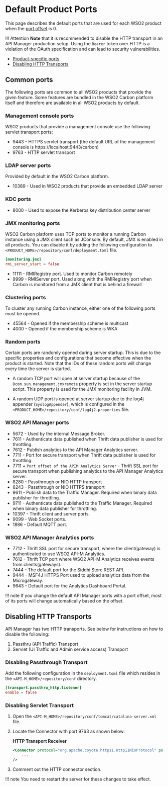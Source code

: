 # Default Product Ports

This page describes the default ports that are used for each WSO2 product when the [port offset]({{base_path}}/install-and-setup/setup/deployment-best-practices/changing-the-default-ports-with-offset/#configuring-the-port-offset) is 0.

!!! Attention
    **Note** that it is recommended to disable the HTTP transport in an API Manager production setup. Using the `Bearer` token over HTTP is a violation of the OAuth specification and can lead to security vulnerabilities.


-   [Product-specific ports](#product-specific-ports)
-   [Disabling HTTP Transports](#disabling-http-transports)

## Common ports

The following ports are common to all WSO2 products that provide the given feature. Some features are bundled in the WSO2 Carbon platform itself and therefore are available in all WSO2 products by default.

### Management console ports

WSO2 products that provide a management console use the following servlet transport ports:

-   9443 - HTTPS servlet transport (the default URL of the management console is https://localhost:9443/carbon)
-   9763 - HTTP servlet transport

### LDAP server ports

Provided by default in the WSO2 Carbon platform.

-   10389 - Used in WSO2 products that provide an embedded LDAP server

### KDC ports

-   8000 - Used to expose the Kerberos key distribution center server

### JMX monitoring ports

WSO2 Carbon platform uses TCP ports to monitor a running Carbon instance using a JMX client such as JConsole. By default, JMX is enabled in all products. You can disable it by adding the following configuration to `<PRODUCT_HOME>/repository/conf/deployment.toml` file.

``` toml
[monitoring.jmx]
rmi_server_start = false
```

-   11111 - RMIRegistry port. Used to monitor Carbon remotely
-   9999 - RMIServer port. Used along with the RMIRegistry port when Carbon is monitored from a JMX client that is behind a firewall

### Clustering ports

To cluster any running Carbon instance, either one of the following ports must be opened.

-   45564 - Opened if the membership scheme is multicast
-   4000 - Opened if the membership scheme is WKA

### Random ports

Certain ports are randomly opened during server startup. This is due to the specific properties and configurations that become effective when the product is started. Note that the IDs of these random ports will change every time the server is started.

-   A random TCP port will open at server startup because of the `-Dcom.sun.management.jmxremote` property is set in the server startup script. This property is used for the JMX monitoring facility in JVM.

-   A random UDP port is opened at server startup due to the log4j appender (`SyslogAppender`), which is configured in the `<PRODUCT_HOME>/repository/conf/log4j2.properties` file.

### WSO2 API Manager ports

-   5672 - Used by the internal Message Broker.
-   7611 - Authenticate data published when Thrift data publisher is used for throttling.
-   7612 - Publish analytics to the API Manager Analytics server.
-   7711 - Port for secure transport when Thrift data publisher is used for throttling.
-   7711 + `Port offset of the APIM Analytics Server` - Thrift SSL port for secure transport when publishing analytics to the API Manager Analytics server.
-   8280 - Passthrough or NIO HTTP transport
-   8243 - Passthrough or NIO HTTPS transport
-   9611 - Publish data to the Traffic Manager. Required when binary data publisher for throttling.
-   9711 - Authenticate data published to the Traffic Manager. Required when binary data publisher for throttling.
-   10397 - Thrift client and server ports.
-   9099 - Web Socket ports.
-   1886 - Default MQTT port.

### WSO2 API Manager Analytics ports

-   7712 - Thrift SSL port for secure transport, where the client(gateway) is authenticated to use WSO2 API-M Analytics.
-   7612 - Thrift TCP port where WSO2 API-M Analytics receives events from clients(gateways).
-   7444 - The default port for the Siddhi Store REST API.
-   9444 - MSF4J HTTPS Port used to upload analytics data from the Microgateway.
-   9643 - Default port for the Analytics Dashboard Portal. 

!!! note
    If you change the default API Manager ports with a port offset, most of its ports will change automatically based on the offset.

## Disabling HTTP Transports

API Manager has two HTTP transports. See below for instructions on how to disable the following:

1.  Passthru (API Traffic) Transport
2.  Servlet (UI Traffic and Admin service access) Transport

### Disabling Passthrough Transport

Add the following configuration in the `deployment.toml` file which resides in the `<API-M_HOME>/repository/conf` directory.

``` toml
[transport.passthru_http.listener]
enable = false
```

### Disabling Servlet Transport

1.  Open the `<API-M_HOME>/repository/conf/tomcat/catalina-server.xml` file.
2.  Locate the Connector with port 9763 as shown below:

    **HTTP Transport Receiver**

    ``` xml
    <Connector protocol="org.apache.coyote.http11.Http11NioProtocol" port="9763"
        ...
    />
    ```

3.  Comment out the HTTP connector section.

!!! note
    You need to restart the server for these changes to take effect.
